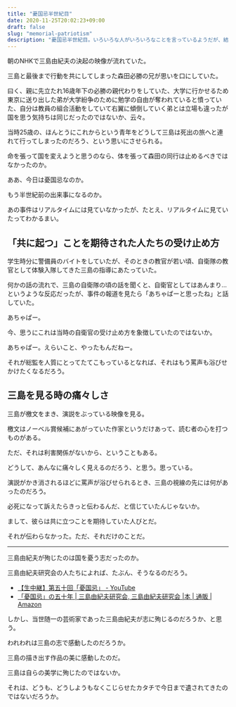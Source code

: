 ```yaml
---
title: "憂国忌半世紀目"
date: 2020-11-25T20:02:23+09:00
draft: false
slug: "memorial-patriotism"
description: "憂国忌半世紀目。いろいろな人がいろいろなことを言っているようだが、結局、あれは壮大なディスコミュニケーションだったんじゃないか。"
---
```


朝のNHKで三島由紀夫の決起の映像が流れていた。

三島と最後まで行動を共にしてしまった森田必勝の兄が思いを口にしていた。

曰く、親に先立たれ16歳年下の必勝の親代わりをしていた、大学に行かせるため東京に送り出した弟が大学紛争のために勉学の自由が奪われていると憤っていた、自分は教員の組合活動をしていて右翼に傾倒していく弟とは立場も違ったが国を思う気持ちは同じだったのではないか、云々。

当時25歳の、ほんとうにこれからという青年をどうして三島は死出の旅へと連れて行ってしまったのだろう、という思いにさせられる。

命を張って国を変えようと思うのなら、体を張って森田の同行は止めるべきではなかったのか。

ああ、今日は憂国忌なのか。

もう半世紀前の出来事になるのか。

あの事件はリアルタイムには見ていなかったが、たとえ、リアルタイムに見ていたってわかるまい。

「共に起つ」ことを期待された人たちの受け止め方
----

学生時分に警備員のバイトをしていたが、そのときの教官が若い頃、自衛隊の教官として体験入隊してきた三島の指導にあたっていた。

何かの話の流れで、三島の自衛隊の頃の話を聞くと、自衛官としてはあんまり...というような反応だったが、事件の報道を見たら「あちゃぱーと思ったね」と話していた。

あちゃぱー。

今、思うにこれは当時の自衛官の受け止め方を象徴していたのではないか。

あちゃぱー。えらいこと、やったもんだねー。

それが総監を人質にとってたてこもっているとなれば、それはもう罵声も浴びせかけたくなるだろう。

三島を見る時の痛々しさ
----

三島が檄文をまき、演説をぶっている映像を見る。

檄文はノーベル賞候補にあがっていた作家というだけあって、読む者の心を打つものがある。

ただ、それは利害関係がないから、ということもある。

どうして、あんなに痛々しく見えるのだろう、と思う。思っている。

演説がかき消されるほどに罵声が浴びせられるとき、三島の視線の先には何があったのだろう。

必死になって訴えたらきっと伝わるんだ、と信じていたんじゃないか。

まして、彼らは共に立つことを期待していた人びとだ。

それが伝わらなかった。ただ、それだけのことだ。

---

三島由紀夫が殉じたのは国を憂う志だったのか。

三島由紀夫研究会の人たちによれば、たぶん、そうなるのだろう。

* [【生中継】第五十回「憂国忌」 - YouTube](https://www.youtube.com/watch?v=Klvv7wsZ5Uw)
* [「憂国忌」の五十年 | 三島由紀夫研究会, 三島由紀夫研究会 |本 | 通販 | Amazon](https://www.amazon.co.jp/dp/4899920717)

しかし、当世随一の芸術家であった三島由紀夫が志に殉じるのだろうか、と思う。

われわれは三島の志で感動したのだろうか。

三島の描き出す作品の美に感動したのだ。

三島は自らの美学に殉じたのではないか。

それは、どうも、どうしようもなくこじらせたカタチで今日まで遺されてきたのではないだろうか。